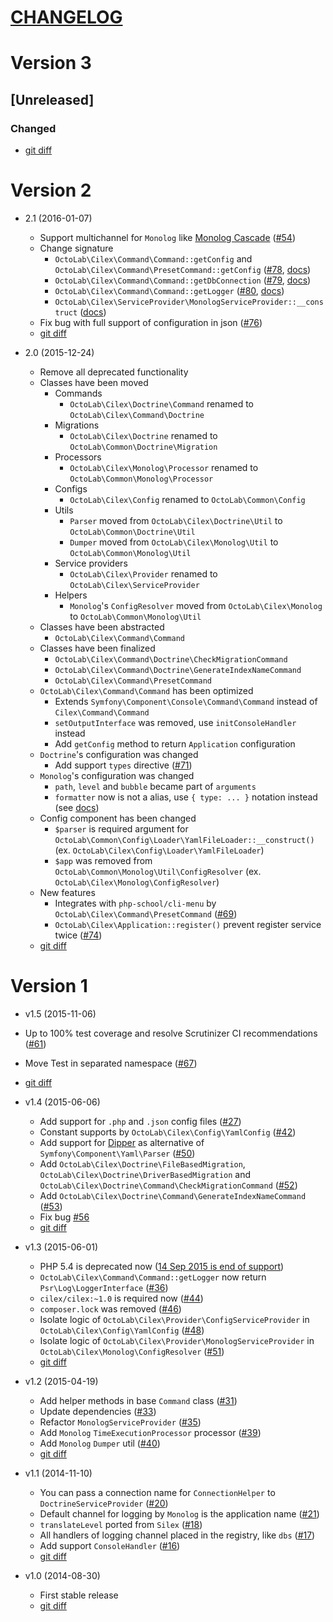 [CHANGELOG](http://keepachangelog.com)
======================================

# Version 3

## [Unreleased]
### Changed
- [git diff](/../../compare/2.1.1...master)

# Version 2

* 2.1 (2016-01-07)

  * Support multichannel for `Monolog` like [Monolog Cascade](https://github.com/theorchard/monolog-cascade)
  ([#54](/../../issues/54))
  * Change signature
    * `OctoLab\Cilex\Command\Command::getConfig` and `OctoLab\Cilex\Command\PresetCommand::getConfig`
    ([#78](/../../issues/78), [docs](/docs/AppAndCommands.md))
    * `OctoLab\Cilex\Command\Command::getDbConnection` ([#79](/../../issues/79), [docs](/docs/AppAndCommands.md))
    * `OctoLab\Cilex\Command\Command::getLogger` ([#80](/../../issues/80), [docs](/docs/AppAndCommands.md))
    * `OctoLab\Cilex\ServiceProvider\MonologServiceProvider::__construct` ([docs](/docs/MonologServiceProvider.md))
  * Fix bug with full support of configuration in json ([#76](/../../issues/76))
  * [git diff](/../../compare/2.0...2.1.1)

* 2.0 (2015-12-24)
  * Remove all deprecated functionality
  * Classes have been moved
    * Commands
      * `OctoLab\Cilex\Doctrine\Command` renamed to `OctoLab\Cilex\Command\Doctrine`
    * Migrations
      * `OctoLab\Cilex\Doctrine` renamed to `OctoLab\Common\Doctrine\Migration`
    * Processors
      * `OctoLab\Cilex\Monolog\Processor` renamed to `OctoLab\Common\Monolog\Processor`
    * Configs
      * `OctoLab\Cilex\Config` renamed to `OctoLab\Common\Config`
    * Utils
      * `Parser` moved from `OctoLab\Cilex\Doctrine\Util` to `OctoLab\Common\Doctrine\Util`
      * `Dumper` moved from `OctoLab\Cilex\Monolog\Util` to `OctoLab\Common\Monolog\Util`
    * Service providers
      * `OctoLab\Cilex\Provider` renamed to `OctoLab\Cilex\ServiceProvider`
    * Helpers
      * `Monolog`'s `ConfigResolver` moved from `OctoLab\Cilex\Monolog` to `OctoLab\Common\Monolog\Util`
  * Classes have been abstracted
    * `OctoLab\Cilex\Command\Command`
  * Classes have been finalized
    * `OctoLab\Cilex\Command\Doctrine\CheckMigrationCommand`
    * `OctoLab\Cilex\Command\Doctrine\GenerateIndexNameCommand`
    * `OctoLab\Cilex\Command\PresetCommand`
  * `OctoLab\Cilex\Command\Command` has been optimized
    * Extends `Symfony\Component\Console\Command\Command` instead of `Cilex\Command\Command`
    * `setOutputInterface` was removed, use `initConsoleHandler` instead
    * Add `getConfig` method to return `Application` configuration
  * `Doctrine`'s configuration was changed
    * Add support `types` directive ([#71](/../../issues/71))
  * `Monolog`'s configuration was changed
    * `path`, `level` and `bubble` became part of `arguments`
    * `formatter` now is not a alias, use `{ type: ... }` notation instead (see [docs](/docs/MonologServiceProvider.md))
  * Config component has been changed
    * `$parser` is required argument for `OctoLab\Common\Config\Loader\YamlFileLoader::__construct()`
    (ex. `OctoLab\Cilex\Config\Loader\YamlFileLoader`)
    * `$app` was removed from `OctoLab\Common\Monolog\Util\ConfigResolver`
    (ex. `OctoLab\Cilex\Monolog\ConfigResolver`)
  * New features
    * Integrates with `php-school/cli-menu` by `OctoLab\Cilex\Command\PresetCommand` ([#69](/../../issues/69))
    * `OctoLab\Cilex\Application::register()` prevent register service twice ([#74](/../../issues/74))
  * [git diff](/../../compare/1.x...2.0)

# Version 1

* v1.5 (2015-11-06)

 * Up to 100% test coverage and resolve Scrutinizer CI recommendations ([#61](/../../issues/61))
 * Move Test in separated namespace ([#67](/../../issues/67))
 * [git diff](/../../compare/v1.4.3...v1.5.1)

* v1.4 (2015-06-06)

  * Add support for `.php` and `.json` config files ([#27](/../../issues/27))
  * Constant supports by `OctoLab\Cilex\Config\YamlConfig` ([#42](/../../issues/42))
  * Add support for [Dipper](https://github.com/secondparty/dipper) as alternative of `Symfony\Component\Yaml\Parser`
  ([#50](/../../issues/50))
  * Add `OctoLab\Cilex\Doctrine\FileBasedMigration`, `OctoLab\Cilex\Doctrine\DriverBasedMigration` and
  `OctoLab\Cilex\Doctrine\Command\CheckMigrationCommand` ([#52](/../../issues/52))
  * Add `OctoLab\Cilex\Doctrine\Command\GenerateIndexNameCommand` ([#53](/../../issues/53))
  * Fix bug [#56](/../../issues/56)
  * [git diff](/../../compare/v1.3.2...v1.4.3)

* v1.3 (2015-06-01)

  * PHP 5.4 is deprecated now ([14 Sep 2015 is end of support](http://php.net/supported-versions.php))
  * `OctoLab\Cilex\Command\Command::getLogger` now return `Psr\Log\LoggerInterface` ([#36](/../../issues/36))
  * `cilex/cilex:~1.0` is required now ([#44](/../../issues/44))
  * `composer.lock` was removed ([#46](/../../issues/46))
  * Isolate logic of `OctoLab\Cilex\Provider\ConfigServiceProvider` in `OctoLab\Cilex\Config\YamlConfig`
  ([#48](/../../issues/48))
  * Isolate logic of `OctoLab\Cilex\Provider\MonologServiceProvider` in `OctoLab\Cilex\Monolog\ConfigResolver`
  ([#51](/../../issues/51))
  * [git diff](/../../compare/v1.2.3...v1.3.2)

* v1.2 (2015-04-19)

  * Add helper methods in base `Command` class ([#31](/../../issues/31))
  * Update dependencies ([#33](/../../issues/33))
  * Refactor `MonologServiceProvider` ([#35](/../../issues/35))
  * Add `Monolog` `TimeExecutionProcessor` processor ([#39](/../../issues/39))
  * Add `Monolog` `Dumper` util ([#40](/../../issues/40))
  * [git diff](/../../compare/v1.1.4...v1.2.3)

* v1.1 (2014-11-10)

  * You can pass a connection name for `ConnectionHelper` to `DoctrineServiceProvider` ([#20](/../../issues/20))
  * Default channel for logging by `Monolog` is the application name ([#21](/../../issues/21))
  * `translateLevel` ported from `Silex` ([#18](/../../issues/18))
  * All handlers of logging channel placed in the registry, like `dbs` ([#17](/../../issues/17))
  * Add support `ConsoleHandler` ([#16](/../../issues/16))
  * [git diff](/../../compare/v1.0.1...v1.1.4)

* v1.0 (2014-08-30)

  * First stable release
  * [git diff](/../../compare/v0.6...v1.0.1)
